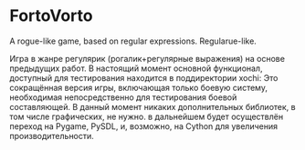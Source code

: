 # FortoVorto
A rogue-like game, based on regular expressions. Regularue-like.

Игра в жанре регулярик (рогалик+регулярные выражения) на основе предыдущих работ. В настоящий момент основной функционал, доступный для тестирования находится в поддиректории xochi: Это сокращённая версия игры, включающая только боевую систему, необходимая непосредственно для тестирования боевой составляющей.
В данный момент никаких дополнительных библиотек, в том числе графических, не нужно. в дальнейшем будет осуществлён переход на Pygame, PySDL, и, возможно, на Cython для увеличения производительности.
